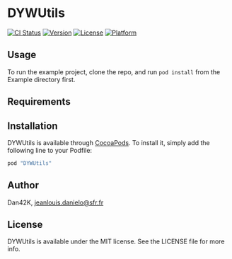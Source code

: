 # DYWUtils

[![CI Status](http://img.shields.io/travis/Dan42K/DYWUtils.svg?style=flat)](https://travis-ci.org/Dan42K/DYWUtils)
[![Version](https://img.shields.io/cocoapods/v/DYWUtils.svg?style=flat)](http://cocoapods.org/pods/DYWUtils)
[![License](https://img.shields.io/cocoapods/l/DYWUtils.svg?style=flat)](http://cocoapods.org/pods/DYWUtils)
[![Platform](https://img.shields.io/cocoapods/p/DYWUtils.svg?style=flat)](http://cocoapods.org/pods/DYWUtils)

## Usage

To run the example project, clone the repo, and run `pod install` from the Example directory first.

## Requirements

## Installation

DYWUtils is available through [CocoaPods](http://cocoapods.org). To install
it, simply add the following line to your Podfile:

```ruby
pod "DYWUtils"
```

## Author

Dan42K, jeanlouis.danielo@sfr.fr

## License

DYWUtils is available under the MIT license. See the LICENSE file for more info.
